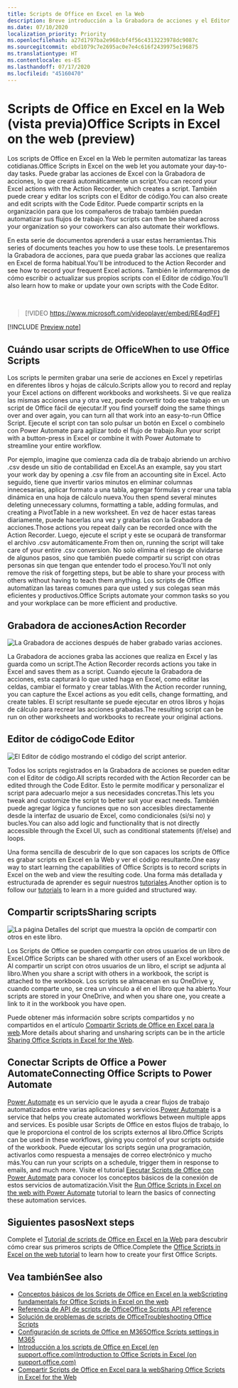 ```yaml
---
title: Scripts de Office en Excel en la Web
description: Breve introducción a la Grabadora de acciones y el Editor de código para scripts de Office.
ms.date: 07/10/2020
localization_priority: Priority
ms.openlocfilehash: a27d1797ba2e968cbf4f56c4313223978dc9087c
ms.sourcegitcommit: ebd1079c7e2695ac0e7e4c616f2439975e196875
ms.translationtype: HT
ms.contentlocale: es-ES
ms.lasthandoff: 07/17/2020
ms.locfileid: "45160470"
---
```

# <a name="office-scripts-in-excel-on-the-web-preview"></a><span data-ttu-id="88cdd-103">Scripts de Office en Excel en la Web (vista previa)</span><span class="sxs-lookup"><span data-stu-id="88cdd-103">Office Scripts in Excel on the web (preview)</span></span>

<span data-ttu-id="88cdd-104">Los scripts de Office en Excel en la Web le permiten automatizar las tareas cotidianas.</span><span class="sxs-lookup"><span data-stu-id="88cdd-104">Office Scripts in Excel on the web let you automate your day-to-day tasks.</span></span> <span data-ttu-id="88cdd-105">Puede grabar las acciones de Excel con la Grabadora de acciones, lo que creará automáticamente un script.</span><span class="sxs-lookup"><span data-stu-id="88cdd-105">You can record your Excel actions with the Action Recorder, which creates a script.</span></span> <span data-ttu-id="88cdd-106">También puede crear y editar los scripts con el Editor de código.</span><span class="sxs-lookup"><span data-stu-id="88cdd-106">You can also create and edit scripts with the Code Editor.</span></span> <span data-ttu-id="88cdd-107">Puede compartir scripts en la organización para que los compañeros de trabajo también puedan automatizar sus flujos de trabajo.</span><span class="sxs-lookup"><span data-stu-id="88cdd-107">Your scripts can then be shared across your organization so your coworkers can also automate their workflows.</span></span>

<span data-ttu-id="88cdd-108">En esta serie de documentos aprenderá a usar estas herramientas.</span><span class="sxs-lookup"><span data-stu-id="88cdd-108">This series of documents teaches you how to use these tools.</span></span> <span data-ttu-id="88cdd-109">Le presentaremos la Grabadora de acciones, para que pueda grabar las acciones que realiza en Excel de forma habitual.</span><span class="sxs-lookup"><span data-stu-id="88cdd-109">You'll be introduced to the Action Recorder and see how to record your frequent Excel actions.</span></span> <span data-ttu-id="88cdd-110">También le informaremos de cómo escribir o actualizar sus propios scripts con el Editor de código.</span><span class="sxs-lookup"><span data-stu-id="88cdd-110">You'll also learn how to make or update your own scripts with the Code Editor.</span></span>

<br>

> [!VIDEO https://www.microsoft.com/videoplayer/embed/RE4qdFF]

[!INCLUDE [Preview note](../includes/preview-note.md)]

## <a name="when-to-use-office-scripts"></a><span data-ttu-id="88cdd-111">Cuándo usar scripts de Office</span><span class="sxs-lookup"><span data-stu-id="88cdd-111">When to use Office Scripts</span></span>

<span data-ttu-id="88cdd-112">Los scripts le permiten grabar una serie de acciones en Excel y repetirlas en diferentes libros y hojas de cálculo.</span><span class="sxs-lookup"><span data-stu-id="88cdd-112">Scripts allow you to record and replay your Excel actions on different workbooks and worksheets.</span></span> <span data-ttu-id="88cdd-113">Si ve que realiza las mismas acciones una y otra vez, puede convertir todo ese trabajo en un script de Office fácil de ejecutar.</span><span class="sxs-lookup"><span data-stu-id="88cdd-113">If you find yourself doing the same things over and over again, you can turn all that work into an easy-to-run Office Script.</span></span> <span data-ttu-id="88cdd-114">Ejecute el script con tan solo pulsar un botón en Excel o combínelo con Power Automate para agilizar todo el flujo de trabajo.</span><span class="sxs-lookup"><span data-stu-id="88cdd-114">Run your script with a button-press in Excel or combine it with Power Automate to streamline your entire workflow.</span></span>

<span data-ttu-id="88cdd-115">Por ejemplo, imagine que comienza cada día de trabajo abriendo un archivo .csv desde un sitio de contabilidad en Excel.</span><span class="sxs-lookup"><span data-stu-id="88cdd-115">As an example, say you start your work day by opening a .csv file from an accounting site in Excel.</span></span> <span data-ttu-id="88cdd-116">Acto seguido, tiene que invertir varios minutos en eliminar columnas innecesarias, aplicar formato a una tabla, agregar fórmulas y crear una tabla dinámica en una hoja de cálculo nueva.</span><span class="sxs-lookup"><span data-stu-id="88cdd-116">You then spend several minutes deleting unnecessary columns, formatting a table, adding formulas, and creating a PivotTable in a new worksheet.</span></span> <span data-ttu-id="88cdd-117">En vez de hacer estas tareas diariamente, puede hacerlas una vez y grabarlas con la Grabadora de acciones.</span><span class="sxs-lookup"><span data-stu-id="88cdd-117">Those actions you repeat daily can be recorded once with the Action Recorder.</span></span> <span data-ttu-id="88cdd-118">Luego, ejecute el script y este se ocupará de transformar el archivo .csv automáticamente.</span><span class="sxs-lookup"><span data-stu-id="88cdd-118">From then on, running the script will take care of your entire .csv conversion.</span></span> <span data-ttu-id="88cdd-119">No solo elimina el riesgo de olvidarse de algunos pasos, sino que también puede compartir su script con otras personas sin que tengan que entender todo el proceso.</span><span class="sxs-lookup"><span data-stu-id="88cdd-119">You'll not only remove the risk of forgetting steps, but be able to share your process with others without having to teach them anything.</span></span> <span data-ttu-id="88cdd-120">Los scripts de Office automatizan las tareas comunes para que usted y sus colegas sean más eficientes y productivos.</span><span class="sxs-lookup"><span data-stu-id="88cdd-120">Office Scripts automate your common tasks so you and your workplace can be more efficient and productive.</span></span>

## <a name="action-recorder"></a><span data-ttu-id="88cdd-121">Grabadora de acciones</span><span class="sxs-lookup"><span data-stu-id="88cdd-121">Action Recorder</span></span>

![La Grabadora de acciones después de haber grabado varias acciones.](../images/action-recorder-intro.png)

<span data-ttu-id="88cdd-123">La Grabadora de acciones graba las acciones que realiza en Excel y las guarda como un script.</span><span class="sxs-lookup"><span data-stu-id="88cdd-123">The Action Recorder records actions you take in Excel and saves them as a script.</span></span> <span data-ttu-id="88cdd-124">Cuando ejecute la Grabadora de acciones, esta capturará lo que usted haga en Excel, como editar las celdas, cambiar el formato y crear tablas.</span><span class="sxs-lookup"><span data-stu-id="88cdd-124">With the Action recorder running, you can capture the Excel actions as you edit cells, change formatting, and create tables.</span></span> <span data-ttu-id="88cdd-125">El script resultante se puede ejecutar en otros libros y hojas de cálculo para recrear las acciones grabadas.</span><span class="sxs-lookup"><span data-stu-id="88cdd-125">The resulting script can be run on other worksheets and workbooks to recreate your original actions.</span></span>

## <a name="code-editor"></a><span data-ttu-id="88cdd-126">Editor de código</span><span class="sxs-lookup"><span data-stu-id="88cdd-126">Code Editor</span></span>

![El Editor de código mostrando el código del script anterior.](../images/code-editor-intro.png)

<span data-ttu-id="88cdd-128">Todos los scripts registrados en la Grabadora de acciones se pueden editar con el Editor de código.</span><span class="sxs-lookup"><span data-stu-id="88cdd-128">All scripts recorded with the Action Recorder can be edited through the Code Editor.</span></span> <span data-ttu-id="88cdd-129">Esto le permite modificar y personalizar el script para adecuarlo mejor a sus necesidades concretas.</span><span class="sxs-lookup"><span data-stu-id="88cdd-129">This lets you tweak and customize the script to better suit your exact needs.</span></span> <span data-ttu-id="88cdd-130">También puede agregar lógica y funciones que no son accesibles directamente desde la interfaz de usuario de Excel, como condicionales (si/si no) y bucles.</span><span class="sxs-lookup"><span data-stu-id="88cdd-130">You can also add logic and functionality that is not directly accessible through the Excel UI, such as conditional statements (if/else) and loops.</span></span>

<span data-ttu-id="88cdd-131">Una forma sencilla de descubrir de lo que son capaces los scripts de Office es grabar scripts en Excel en la Web y ver el código resultante.</span><span class="sxs-lookup"><span data-stu-id="88cdd-131">One easy way to start learning the capabilities of Office Scripts is to record scripts in Excel on the web and view the resulting code.</span></span> <span data-ttu-id="88cdd-132">Una forma más detallada y estructurada de aprender es seguir nuestros [tutoriales](../tutorials/excel-tutorial.md).</span><span class="sxs-lookup"><span data-stu-id="88cdd-132">Another option is to follow our [tutorials](../tutorials/excel-tutorial.md) to learn in a more guided and structured way.</span></span>

## <a name="sharing-scripts"></a><span data-ttu-id="88cdd-133">Compartir scripts</span><span class="sxs-lookup"><span data-stu-id="88cdd-133">Sharing scripts</span></span>

![La página Detalles del script que muestra la opción de compartir con otros en este libro.](../images/script-sharing.png)

<span data-ttu-id="88cdd-135">Los Scripts de Office se pueden compartir con otros usuarios de un libro de Excel.</span><span class="sxs-lookup"><span data-stu-id="88cdd-135">Office Scripts can be shared with other users of an Excel workbook.</span></span> <span data-ttu-id="88cdd-136">Al compartir un script con otros usuarios de un libro, el script se adjunta al libro.</span><span class="sxs-lookup"><span data-stu-id="88cdd-136">When you share a script with others in a workbook, the script is attached to the workbook.</span></span> <span data-ttu-id="88cdd-137">Los scripts se almacenan en su OneDrive y, cuando comparte uno, se crea un vínculo a él en el libro que ha abierto.</span><span class="sxs-lookup"><span data-stu-id="88cdd-137">Your scripts are stored in your OneDrive, and when you share one, you create a link to it in the workbook you have open.</span></span>

<span data-ttu-id="88cdd-138">Puede obtener más información sobre scripts compartidos y no compartidos en el artículo [Compartir Scripts de Office en Excel para la web](https://support.microsoft.com/office/sharing-office-scripts-in-excel-for-the-web-226eddbc-3a44-4540-acfe-fccda3d1122b?storagetype=live&ui=en-US&rs=en-US&ad=US).</span><span class="sxs-lookup"><span data-stu-id="88cdd-138">More details about sharing and unsharing scripts can be in the article [Sharing Office Scripts in Excel for the Web](https://support.microsoft.com/office/sharing-office-scripts-in-excel-for-the-web-226eddbc-3a44-4540-acfe-fccda3d1122b?storagetype=live&ui=en-US&rs=en-US&ad=US).</span></span>

## <a name="connecting-office-scripts-to-power-automate"></a><span data-ttu-id="88cdd-139">Conectar Scripts de Office a Power Automate</span><span class="sxs-lookup"><span data-stu-id="88cdd-139">Connecting Office Scripts to Power Automate</span></span>

<span data-ttu-id="88cdd-140">[Power Automate](https://flow.microsoft.com/) es un servicio que le ayuda a crear flujos de trabajo automatizados entre varias aplicaciones y servicios.</span><span class="sxs-lookup"><span data-stu-id="88cdd-140">[Power Automate](https://flow.microsoft.com/) is a service that helps you create automated workflows between multiple apps and services.</span></span> <span data-ttu-id="88cdd-141">Es posible usar Scripts de Office en estos flujos de trabajo, lo que le proporciona el control de los scripts externos al libro.</span><span class="sxs-lookup"><span data-stu-id="88cdd-141">Office Scripts can be used in these workflows, giving you control of your scripts outside of the workbook.</span></span> <span data-ttu-id="88cdd-142">Puede ejecutar los scripts según una programación, activarlos como respuesta a mensajes de correo electrónico y mucho más.</span><span class="sxs-lookup"><span data-stu-id="88cdd-142">You can run your scripts on a schedule, trigger them in response to emails, and much more.</span></span> <span data-ttu-id="88cdd-143">Visite el tutorial [Ejecutar Scripts de Office con Power Automate](../tutorials/excel-power-automate-manual.md) para conocer los conceptos básicos de la conexión de estos servicios de automatización.</span><span class="sxs-lookup"><span data-stu-id="88cdd-143">Visit the [Run Office Scripts in Excel on the web with Power Automate](../tutorials/excel-power-automate-manual.md) tutorial to learn the basics of connecting these automation services.</span></span>

## <a name="next-steps"></a><span data-ttu-id="88cdd-144">Siguientes pasos</span><span class="sxs-lookup"><span data-stu-id="88cdd-144">Next steps</span></span>

<span data-ttu-id="88cdd-145">Complete el [Tutorial de scripts de Office en Excel en la Web](../tutorials/excel-tutorial.md) para descubrir cómo crear sus primeros scripts de Office.</span><span class="sxs-lookup"><span data-stu-id="88cdd-145">Complete the [Office Scripts in Excel on the web tutorial](../tutorials/excel-tutorial.md) to learn how to create your first Office Scripts.</span></span>

## <a name="see-also"></a><span data-ttu-id="88cdd-146">Vea también</span><span class="sxs-lookup"><span data-stu-id="88cdd-146">See also</span></span>

- [<span data-ttu-id="88cdd-147">Conceptos básicos de los Scripts de Office en Excel en la web</span><span class="sxs-lookup"><span data-stu-id="88cdd-147">Scripting fundamentals for Office Scripts in Excel on the web</span></span>](../develop/scripting-fundamentals.md)
- [<span data-ttu-id="88cdd-148">Referencia de API de scripts de Office</span><span class="sxs-lookup"><span data-stu-id="88cdd-148">Office Scripts API reference</span></span>](/javascript/api/office-scripts/overview)
- [<span data-ttu-id="88cdd-149">Solución de problemas de scripts de Office</span><span class="sxs-lookup"><span data-stu-id="88cdd-149">Troubleshooting Office Scripts</span></span>](../testing/troubleshooting.md)
- [<span data-ttu-id="88cdd-150">Configuración de scripts de Office en M365</span><span class="sxs-lookup"><span data-stu-id="88cdd-150">Office Scripts settings in M365</span></span>](https://support.office.com/article/office-scripts-settings-in-m365-19d3c51a-6ca2-40ab-978d-60fa49554dcf)
- [<span data-ttu-id="88cdd-151">Introducción a los scripts de Office en Excel (en support.office.com)</span><span class="sxs-lookup"><span data-stu-id="88cdd-151">Introduction to Office Scripts in Excel (on support.office.com)</span></span>](https://support.office.com/article/introduction-to-office-scripts-in-excel-9fbe283d-adb8-4f13-a75b-a81c6baf163a)
- [<span data-ttu-id="88cdd-152">Compartir Scripts de Office en Excel para la web</span><span class="sxs-lookup"><span data-stu-id="88cdd-152">Sharing Office Scripts in Excel for the Web</span></span>](https://support.microsoft.com/office/sharing-office-scripts-in-excel-for-the-web-226eddbc-3a44-4540-acfe-fccda3d1122b?storagetype=live&ui=en-US&rs=en-US&ad=US)
